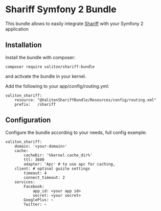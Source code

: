 # Shariff Symfony 2 Bundle

This bundle allows to easily integrate [Shariff](https://github.com/heiseonline/shariff-backend-php) with your Symfony 2 application

Installation
------------

Install the bundle with composer:

```
composer require valiton/shariff-bundle
```

and activate the bundle in your kernel.

Add the following to your app/config/routing.yml:

```
valiton_shariff:
    resource: "@ValitonShariffBundle/Resources/config/routing.xml"
    prefix:   /shariff
```

Configuration
-------------

Configure the bundle according to your needs, full config example:

```
valiton_shariff:
    domain: '<your-domain>' 
    cache:
        cacheDir: '%kernel.cache_dir%'   
        ttl: 3600
        adapter: 'Apc' # to use apc for caching, 
    client: # optinal guzzle settings
        timeout: 4
        connect_timeout: 2
    services:
        Facebook:
            app_id: <your app id>
            secret: <your secret>
        GooglePlus: ~
        Twitter: ~
```

